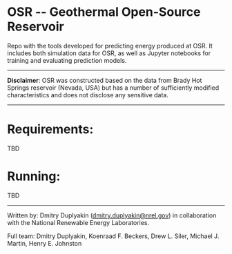 # OSR -- Geothermal Open-Source Reservoir

Repo with the tools developed for predicting energy produced at OSR. 
It includes both simulation data for OSR, as well as Jupyter notebooks for training and evaluating prediction models.


---------------

**Disclaimer**: OSR was constructed based on the data from Brady Hot Springs reservoir (Nevada, USA) but has a number of sufficiently modified characteristics and does not disclose any sensitive data.

---------------

# Requirements:

TBD

# Running:

TBD

-------
Written by: Dmitry Duplyakin (dmitry.duplyakin@nrel.gov) in collaboration with the National Renewable Energy Laboratories.

Full team: Dmitry Duplyakin, Koenraad F. Beckers, Drew L. Siler, Michael J. Martin, Henry E. Johnston

